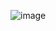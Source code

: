 ![image](https://user-images.githubusercontent.com/78767807/179055320-bd8aa5ce-42e3-4481-9841-42c619b0d1c6.png)
